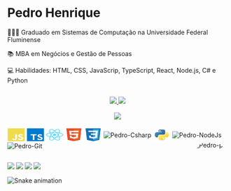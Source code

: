 # Pedro Henrique
<div>
<p>🧑🏻‍🎓 Graduado em Sistemas de Computação na Universidade Federal Fluminense </p>
<p>📚 MBA em Negócios e Gestão de Pessoas</p>
<p>💻 Habilidades: HTML, CSS, JavaScrip, TypeScript, React, Node.js, C# e Python </p>
</div>

##

<div align="center">
  <a href="https://github.com/pedrob14">
  
  <img height="180em" src="https://github-readme-stats.vercel.app/api?username=pedrob14&show_icons=true&theme=tokyonight&include_all_commits=true&count_private=true"/>
  <img height="180em" src="https://github-readme-stats.vercel.app/api/top-langs/?username=pedrob14&layout=compact&langs_count=7&theme=tokyonight"/>
    
</div>
<br/>

<div align="center">
  <a href="https://github.com/pedrob14">
    <img heigth="160em" src="https://github-readme-streak-stats.herokuapp.com/?user=pedrob14&theme=tokyonight" />
  </a>
</div>
  
<div style="display: inline_block"><br>
  <img align="center" alt="Pedro-Js" height="30" width="40" src="https://raw.githubusercontent.com/devicons/devicon/master/icons/javascript/javascript-plain.svg">
  <img align="center" alt="Pedro-Ts" height="30" width="40" src="https://raw.githubusercontent.com/devicons/devicon/master/icons/typescript/typescript-plain.svg">
  <img align="center" alt="Pedro-React" height="30" width="40" src="https://raw.githubusercontent.com/devicons/devicon/master/icons/react/react-original.svg">
  <img align="center" alt="Pedro-HTML" height="30" width="40" src="https://raw.githubusercontent.com/devicons/devicon/master/icons/html5/html5-original.svg">
  <img align="center" alt="Pedro-CSS" height="30" width="40" src="https://raw.githubusercontent.com/devicons/devicon/master/icons/css3/css3-original.svg">
  <img align="center" alt="Pedro-Csharp" height="30" width="40" src="https://cdn.jsdelivr.net/gh/devicons/devicon/icons/csharp/csharp-original.svg">
  <img align="center" alt="Pedro-Python" height="30" width="40" src="https://raw.githubusercontent.com/devicons/devicon/master/icons/python/python-original.svg">
  <img align="center" alt="Pedro-NodeJs" height="30" width="40" src="https://cdn.jsdelivr.net/gh/devicons/devicon/icons/nodejs/nodejs-original.svg">
  <img align="center" alt="Pedro-Git" height="30" width="40" src="https://cdn.jsdelivr.net/gh/devicons/devicon/icons/git/git-original.svg">
  
  <img align="right" alt="Pedro-pic" height="150" style="border-radius:50px;" src="https://anatomia-papel-e-caneta.com/wp-content/uploads/2019/06/programador.gif">
</div>
  
  ##
  
<div>
  <a href="https://www.linkedin.com/in/pedro-farias-49089311b/" target="_blank"><img src="https://img.shields.io/badge/-LinkedIn-%230077B5?style=for-the-badge&logo=linkedin&logoColor=white" target="_blank"></a>
  <a href="https://instagram.com/pedrob14" target="_blank"><img src="https://img.shields.io/badge/-Instagram-%23E4405F?style=for-the-badge&logo=instagram&logoColor=white" target="_blank"></a>
  <a href="https://www.twitch.tv/pedrohcf96" target="_blank"><img src="https://img.shields.io/badge/Twitch-9146FF?style=for-the-badge&logo=twitch&logoColor=white" target="_blank"></a>
  <a href = "mailto:pedrob14farias@gmail.com"><img src="https://img.shields.io/badge/-Gmail-%23333?style=for-the-badge&logo=gmail&logoColor=white" target="_blank"></a>
  
 ![Snake animation](https://github.com/pedrob14/pedrob14/blob/output/github-contribution-grid-snake.svg)

 
</div>

<!--
- 🔭 I’m currently working on ...
- 🌱 I’m currently learning ...
- 👯 I’m looking to collaborate on ...
- 🤔 I’m looking for help with ...
- 💬 Ask me about ...
- 📫 How to reach me: ...
- 😄 Pronouns: ...
- ⚡ Fun fact: ...
👨‍🎓
-->
